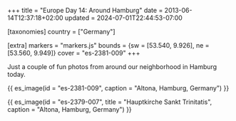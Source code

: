 +++
title = "Europe Day 14: Around Hamburg"
date = 2013-06-14T12:37:18+02:00
updated = 2024-07-01T22:44:53-07:00

[taxonomies]
country = ["Germany"]

[extra]
markers = "markers.js"
bounds = {sw = [53.540, 9.926], ne = [53.560, 9.949]}
cover = "es-2381-009"
+++

Just a couple of fun photos from around our neighborhood in Hamburg today.

<!-- more -->

{{ es_image(id = "es-2381-009", caption = "Altona, Hamburg, Germany") }}

{{ es_image(id = "es-2379-007", title = "Hauptkirche Sankt Trinitatis", caption = "Altona, Hamburg, Germany") }}
